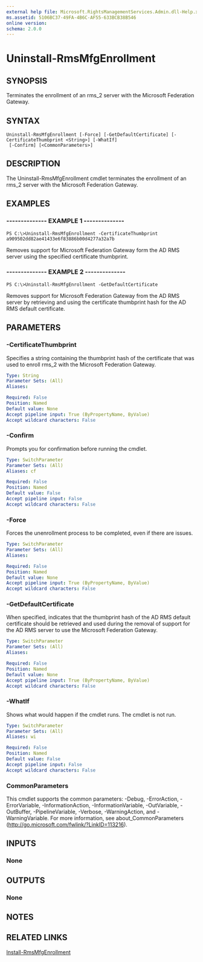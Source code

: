 ```yaml
---
external help file: Microsoft.RightsManagementServices.Admin.dll-Help.xml
ms.assetid: 5106BC37-49FA-4B6C-AF55-633BCB38B546
online version: 
schema: 2.0.0
---
```


# Uninstall-RmsMfgEnrollment

## SYNOPSIS
Terminates the enrollment of an rms_2 server with the Microsoft Federation Gateway.

## SYNTAX

```
Uninstall-RmsMfgEnrollment [-Force] [-GetDefaultCertificate] [-CertificateThumbprint <String>] [-WhatIf]
 [-Confirm] [<CommonParameters>]
```

## DESCRIPTION
The Uninstall-RmsMfgEnrollment cmdlet terminates the enrollment of an rms_2 server with the Microsoft Federation Gateway.

## EXAMPLES

### --------------  EXAMPLE 1 --------------
```
PS C:\>Uninstall-RmsMfgEnrollment -CertificateThumbprint a909502dd82ae41433e6f83886b00d4277a32a7b
```

Removes support for Microsoft Federation Gateway form the AD RMS server using the specified certificate thumbprint.

### --------------  EXAMPLE 2 --------------
```
PS C:\>Uninstall-RmsMfgEnrollment -GetDefaultCertificate
```

Removes support for Microsoft Federation Gateway from the AD RMS server by retrieving and using the certificate thumbprint hash for the AD RMS default certificate.

## PARAMETERS

### -CertificateThumbprint
Specifies a string containing the thumbprint hash of the certificate that was used to enroll rms_2 with the Microsoft Federation Gateway.

```yaml
Type: String
Parameter Sets: (All)
Aliases: 

Required: False
Position: Named
Default value: None
Accept pipeline input: True (ByPropertyName, ByValue)
Accept wildcard characters: False
```

### -Confirm
Prompts you for confirmation before running the cmdlet.

```yaml
Type: SwitchParameter
Parameter Sets: (All)
Aliases: cf

Required: False
Position: Named
Default value: False
Accept pipeline input: False
Accept wildcard characters: False
```

### -Force
Forces the unenrollment process to be completed, even if there are issues.

```yaml
Type: SwitchParameter
Parameter Sets: (All)
Aliases: 

Required: False
Position: Named
Default value: None
Accept pipeline input: True (ByPropertyName, ByValue)
Accept wildcard characters: False
```

### -GetDefaultCertificate
When specified, indicates that the thumbprint hash of the AD RMS default certificate should be retrieved and used during the removal of support for the AD RMS server to use the Microsoft Federation Gateway.

```yaml
Type: SwitchParameter
Parameter Sets: (All)
Aliases: 

Required: False
Position: Named
Default value: None
Accept pipeline input: True (ByPropertyName, ByValue)
Accept wildcard characters: False
```

### -WhatIf
Shows what would happen if the cmdlet runs.
The cmdlet is not run.

```yaml
Type: SwitchParameter
Parameter Sets: (All)
Aliases: wi

Required: False
Position: Named
Default value: False
Accept pipeline input: False
Accept wildcard characters: False
```

### CommonParameters
This cmdlet supports the common parameters: -Debug, -ErrorAction, -ErrorVariable, -InformationAction, -InformationVariable, -OutVariable, -OutBuffer, -PipelineVariable, -Verbose, -WarningAction, and -WarningVariable. For more information, see about_CommonParameters (http://go.microsoft.com/fwlink/?LinkID=113216).

## INPUTS

### None

## OUTPUTS

### None

## NOTES

## RELATED LINKS

[Install-RmsMfgEnrollment](./Install-RmsMfgEnrollment.md)


